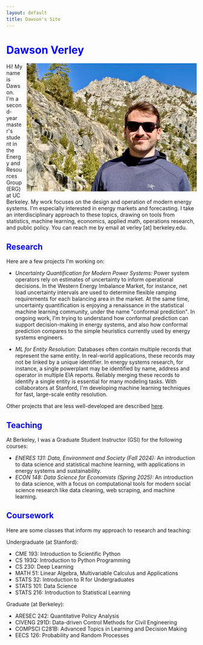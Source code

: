 ```yaml
---
layout: default
title: Dawson's Site
---
```


# <span style="color:blue">Dawson Verley</span>


<img src="/assets/dawson.jpeg" alt="Dawson in the mountains" width="450" style="float: right; margin-bottom: 5px; margin-left: 10px;"/>


Hi! My name is Dawson. I'm a second-year master's student in the Energy and Resources Group (ERG) at UC Berkeley. My work focuses on the design and operation of modern energy systems. I'm especially interested in energy markets and forecasting. I take an interdisciplinary approach to these topics, drawing on tools from statistics, machine learning, economics, applied math, operations research, and public policy. You can reach me by email at verley [at] berkeley.edu. 


## <span style="color:blue">Research</span>


Here are a few projects I'm working on:


- *Uncertainty Quantification for Modern Power Systems:* Power system operators rely on estimates of uncertainty to inform operational decisions. In the Western Energy Imbalance Market, for instance, net load uncertainty intervals are used to determine flexible ramping requirements for each balancing area in the market. At the same time, uncertainty quantification is enjoying a renaissance in the statistical machine learning community, under the name "conformal prediction". In ongoing work, I'm trying to understand how conformal prediction can support decision-making in energy systems, and also how conformal prediction compares to the simple heuristics currently used by energy systems engineers. 


- *ML for Entity Resolution:* Databases often contain multiple records that represent the same entity. In real-world applications, these records may not be linked by a unique identifier. In energy systems research, for instance, a single powerplant may be identified by name, address and operator in multiple EIA reports. Reliably merging these records to identify a single entity is essential for many modeling tasks. With collaborators at Stanford, I'm developing machine learning techniques for fast, large-scale entity resolution. 


Other projects that are less well-developed are described [here](./projects.html). 




## <span style="color:blue">Teaching</span>


At Berkeley, I was a Graduate Student Instructor (GSI) for the following courses:


- *ENERES 131: Data, Environment and Society (Fall 2024):* An introduction to data science and statistical machine learning, with applications in energy systems and sustainability. 
- *ECON 148: Data Science for Economists (Spring 2025):* An introduction to data science, with a focus on computational tools for modern social science research like data cleaning, web scraping, and machine learning.




## <span style="color:blue">Coursework</span>


Here are some classes that inform my approach to research and teaching:


Undergraduate (at Stanford):


- CME 193: Introduction to Scientific Python
- CS 193Q: Introduction to Python Programming
- CS 230: Deep Learning
- MATH 51: Linear Algebra, Multivariable Calculus and Applications
- STATS 32: Introduction to R for Undergraduates
- STATS 101: Data Science
- STATS 216: Introduction to Statistical Learning


Graduate (at Berkeley): 


- ARESEC 242: Quantitative Policy Analysis
- CIVENG 291D: Data-driven Control Methods for Civil Engineering
- COMPSCI C281B: Advanced Topics in Learning and Decision Making
- EECS 126: Probability and Random Processes
